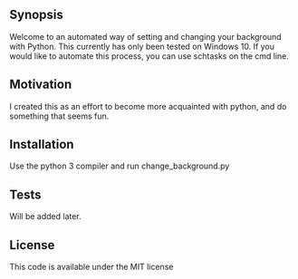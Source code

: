 ## Synopsis
Welcome to an automated way of setting and changing your background with Python. This currently has only been tested on Windows 10. If you would like to automate this process, you can use schtasks on the cmd line.

## Motivation

I created this as an effort to become more acquainted with python, and do something that seems fun.

## Installation

Use the python 3 compiler and run change_background.py

## Tests

Will be added later.

## License

This code is available under the MIT license